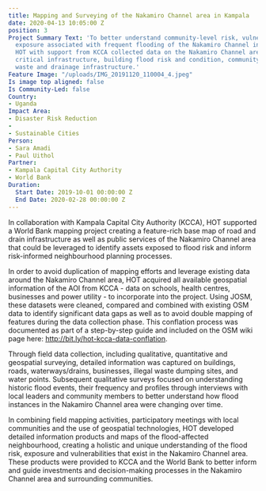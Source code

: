 ```yaml
---
title: Mapping and Surveying of the Nakamiro Channel area in Kampala
date: 2020-04-13 10:05:00 Z
position: 3
Project Summary Text: 'To better understand community-level risk, vulnerability and
  exposure associated with frequent flooding of the Nakamiro Channel in central Kampala,
  HOT with support from KCCA collected data on the Nakamiro Channel area covering:
  critical infrastructure, building flood risk and condition, community awareness,
  waste and drainage infrastructure.'
Feature Image: "/uploads/IMG_20191120_110004_4.jpeg"
Is image top aligned: false
Is Community-Led: false
Country:
- Uganda
Impact Area:
- Disaster Risk Reduction
- 
- Sustainable Cities
Person:
- Sara Amadi
- Paul Uithol
Partner:
- Kampala Capital City Authority
- World Bank
Duration:
  Start Date: 2019-10-01 00:00:00 Z
  End Date: 2020-02-28 00:00:00 Z
---
```


In collaboration with Kampala Capital City Authority (KCCA), HOT supported a World Bank mapping project creating a feature-rich base map of road and drain infrastructure as well as public services of the Nakamiro Channel area that could be leveraged to identify assets exposed to flood risk and inform risk-informed neighbourhood planning processes.

In order to avoid duplication of mapping efforts and leverage existing data around the Nakamiro Channel area, HOT acquired all available geospatial information of the AOI from KCCA - data on schools, health centres, businesses and power utility - to incorporate into the project. Using JOSM, these datasets were cleaned, compared and combined with existing OSM data to identify significant data gaps as well as to avoid double mapping of features during the data collection phase. This conflation process was documented as part of a step-by-step guide and included on the OSM wiki page here: http://bit.ly/hot-kcca-data-conflation.

Through field data collection, including qualitative, quantitative and geospatial surveying, detailed information was captured on buildings, roads, waterways/drains, businesses, illegal waste dumping sites, and water points. Subsequent qualitative surveys focused on understanding historic flood events, their frequency and profiles through interviews with local leaders and community members to better understand how flood instances in the Nakamiro Channel area were changing over time. 

In combining field mapping activities, participatory meetings with local communities and the use of geospatial technologies, HOT developed detailed information products and maps of the flood-affected neighbourhood, creating a holistic and unique understanding of the flood risk, exposure and vulnerabilities that exist in the Nakamiro Channel area. These products were provided to KCCA and the World Bank to better inform and guide investments and decision-making processes in the Nakamiro Channel area and surrounding communities.